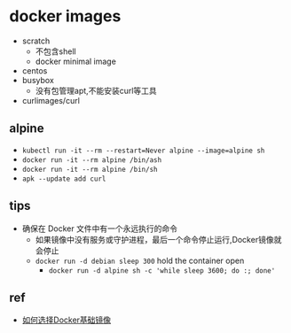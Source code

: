 # docker images

+ scratch
    + 不包含shell
    + docker minimal image
+ centos
+ busybox
    + 没有包管理apt,不能安装curl等工具
+ curlimages/curl


## alpine
+ `kubectl run -it --rm --restart=Never alpine --image=alpine sh`
+ `docker run -it --rm alpine /bin/ash`
+ `docker run -it --rm alpine /bin/sh` 
+ `apk --update add curl`

## tips
+ 确保在 Docker 文件中有一个永远执行的命令
    + 如果镜像中没有服务或守护进程，最后一个命令停止运行,Docker镜像就会停止
    + `docker run -d debian sleep 300` hold the container open
        + `docker run -d alpine sh -c 'while sleep 3600; do :; done'`

## ref
+ [如何选择Docker基础镜像](https://blog.csdn.net/nklinsirui/article/details/80967677)

